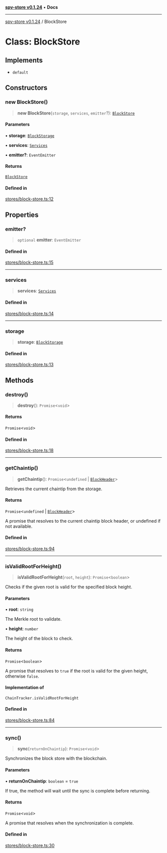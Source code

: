 [**spv-store v0.1.24**](../README.md) • **Docs**

***

[spv-store v0.1.24](../globals.md) / BlockStore

# Class: BlockStore

## Implements

- `default`

## Constructors

### new BlockStore()

> **new BlockStore**(`storage`, `services`, `emitter`?): [`BlockStore`](BlockStore.md)

#### Parameters

• **storage**: [`BlockStorage`](../interfaces/BlockStorage.md)

• **services**: [`Services`](../interfaces/Services.md)

• **emitter?**: `EventEmitter`

#### Returns

[`BlockStore`](BlockStore.md)

#### Defined in

[stores/block-store.ts:12](https://github.com/bitcoin-sv/spv-store/blob/03686d41c08cfcf21568a9b1fd3404a8ac07fb36/src/stores/block-store.ts#L12)

## Properties

### emitter?

> `optional` **emitter**: `EventEmitter`

#### Defined in

[stores/block-store.ts:15](https://github.com/bitcoin-sv/spv-store/blob/03686d41c08cfcf21568a9b1fd3404a8ac07fb36/src/stores/block-store.ts#L15)

***

### services

> **services**: [`Services`](../interfaces/Services.md)

#### Defined in

[stores/block-store.ts:14](https://github.com/bitcoin-sv/spv-store/blob/03686d41c08cfcf21568a9b1fd3404a8ac07fb36/src/stores/block-store.ts#L14)

***

### storage

> **storage**: [`BlockStorage`](../interfaces/BlockStorage.md)

#### Defined in

[stores/block-store.ts:13](https://github.com/bitcoin-sv/spv-store/blob/03686d41c08cfcf21568a9b1fd3404a8ac07fb36/src/stores/block-store.ts#L13)

## Methods

### destroy()

> **destroy**(): `Promise`\<`void`\>

#### Returns

`Promise`\<`void`\>

#### Defined in

[stores/block-store.ts:18](https://github.com/bitcoin-sv/spv-store/blob/03686d41c08cfcf21568a9b1fd3404a8ac07fb36/src/stores/block-store.ts#L18)

***

### getChaintip()

> **getChaintip**(): `Promise`\<`undefined` \| [`BlockHeader`](../interfaces/BlockHeader.md)\>

Retrieves the current chaintip from the storage.

#### Returns

`Promise`\<`undefined` \| [`BlockHeader`](../interfaces/BlockHeader.md)\>

A promise that resolves to the current chaintip block header, or undefined if not available.

#### Defined in

[stores/block-store.ts:94](https://github.com/bitcoin-sv/spv-store/blob/03686d41c08cfcf21568a9b1fd3404a8ac07fb36/src/stores/block-store.ts#L94)

***

### isValidRootForHeight()

> **isValidRootForHeight**(`root`, `height`): `Promise`\<`boolean`\>

Checks if the given root is valid for the specified block height.

#### Parameters

• **root**: `string`

The Merkle root to validate.

• **height**: `number`

The height of the block to check.

#### Returns

`Promise`\<`boolean`\>

A promise that resolves to `true` if the root is valid for the given height, otherwise `false`.

#### Implementation of

`ChainTracker.isValidRootForHeight`

#### Defined in

[stores/block-store.ts:84](https://github.com/bitcoin-sv/spv-store/blob/03686d41c08cfcf21568a9b1fd3404a8ac07fb36/src/stores/block-store.ts#L84)

***

### sync()

> **sync**(`returnOnChaintip`): `Promise`\<`void`\>

Synchronizes the block store with the blockchain.

#### Parameters

• **returnOnChaintip**: `boolean` = `true`

If true, the method will wait until the sync is complete before returning.

#### Returns

`Promise`\<`void`\>

A promise that resolves when the synchronization is complete.

#### Defined in

[stores/block-store.ts:30](https://github.com/bitcoin-sv/spv-store/blob/03686d41c08cfcf21568a9b1fd3404a8ac07fb36/src/stores/block-store.ts#L30)
